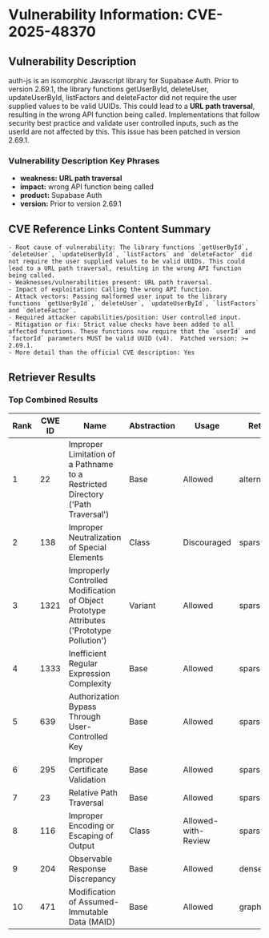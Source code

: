 # Vulnerability Information: CVE-2025-48370

## Vulnerability Description
auth-js is an isomorphic Javascript library for Supabase Auth. Prior to version 2.69.1, the library functions getUserById, deleteUser, updateUserById, listFactors and deleteFactor did not require the user supplied values to be valid UUIDs. This could lead to a **URL path traversal**, resulting in the wrong API function being called. Implementations that follow security best practice and validate user controlled inputs, such as the userId are not affected by this. This issue has been patched in version 2.69.1.

### Vulnerability Description Key Phrases
- **weakness:** **URL path traversal**
- **impact:** wrong API function being called
- **product:** Supabase Auth
- **version:** Prior to version 2.69.1

## CVE Reference Links Content Summary
```text
- Root cause of vulnerability: The library functions `getUserById`, `deleteUser`, `updateUserById`, `listFactors` and `deleteFactor` did not require the user supplied values to be valid UUIDs. This could lead to a URL path traversal, resulting in the wrong API function being called.
- Weaknesses/vulnerabilities present: URL path traversal.
- Impact of exploitation: Calling the wrong API function.
- Attack vectors: Passing malformed user input to the library functions `getUserById`, `deleteUser`, `updateUserById`, `listFactors` and `deleteFactor`.
- Required attacker capabilities/position: User controlled input.
- Mitigation or fix: Strict value checks have been added to all affected functions. These functions now require that the `userId` and `factorId` parameters MUST be valid UUID (v4).  Patched version: >= 2.69.1.
- More detail than the official CVE description: Yes
```

## Retriever Results

### Top Combined Results

| Rank | CWE ID | Name | Abstraction | Usage  | Retrievers | Individual Scores |
|------|--------|------|-------------|-------|------------|-------------------|
| 1 | 22 | Improper Limitation of a Pathname to a Restricted Directory ('Path Traversal') | Base | Allowed | alternate_terms | 0.800 |
| 2 | 138 | Improper Neutralization of Special Elements | Class | Discouraged | sparse | 0.382 |
| 3 | 1321 | Improperly Controlled Modification of Object Prototype Attributes ('Prototype Pollution') | Variant | Allowed | sparse | 0.375 |
| 4 | 1333 | Inefficient Regular Expression Complexity | Base | Allowed | sparse | 0.366 |
| 5 | 639 | Authorization Bypass Through User-Controlled Key | Base | Allowed | sparse | 0.362 |
| 6 | 295 | Improper Certificate Validation | Base | Allowed | sparse | 0.360 |
| 7 | 23 | Relative Path Traversal | Base | Allowed | sparse | 0.360 |
| 8 | 116 | Improper Encoding or Escaping of Output | Class | Allowed-with-Review | sparse | 0.359 |
| 9 | 204 | Observable Response Discrepancy | Base | Allowed | dense | 0.413 |
| 10 | 471 | Modification of Assumed-Immutable Data (MAID) | Base | Allowed | graph | 0.002 |

